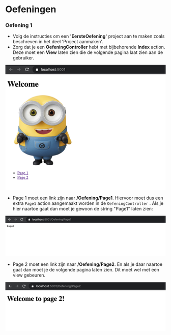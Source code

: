 # Oefeningen

### **Oefening 1**

* Volg de instructies om een **'EersteOefening'** project aan te maken zoals beschreven in het deel 'Project aanmaken'.
* Zorg dat je een **OefeningController** hebt met bijbehorende **Index** action. Deze moet een **View** laten zien die de volgende pagina laat zien aan de gebruiker. 

![](.gitbook/assets/screenshot-2020-09-17-at-20.44.51.png)

* Page 1 moet een link zijn naar **/Oefening/Page1**. Hiervoor moet dus een extra `Page1` action aangemaakt worden in de `OefeningController` . Als je hier naartoe gaat dan moet je gewoon de string "Page1" laten zien:

![](.gitbook/assets/screenshot-2020-09-17-at-20.47.18.png)

* Page 2 moet een link zijn naar **/Oefening/Page2**. En als je daar naartoe gaat dan moet je de volgende pagina laten zien. Dit moet wel met een view gebeuren.

![](.gitbook/assets/screenshot-2020-09-17-at-20.49.12.png)

